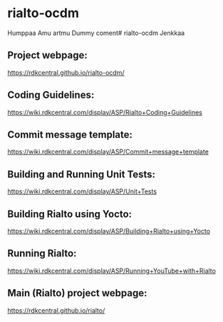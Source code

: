 # rialto-ocdm
Humppaa Amu
artmu Dummy coment# rialto-ocdm
Jenkkaa

## Project webpage:
https://rdkcentral.github.io/rialto-ocdm/

## Coding Guidelines:
https://wiki.rdkcentral.com/display/ASP/Rialto+Coding+Guidelines

## Commit message template:
https://wiki.rdkcentral.com/display/ASP/Commit+message+template

## Building and Running Unit Tests:
https://wiki.rdkcentral.com/display/ASP/Unit+Tests

## Building Rialto using Yocto:
https://wiki.rdkcentral.com/display/ASP/Building+Rialto+using+Yocto

## Running Rialto:
https://wiki.rdkcentral.com/display/ASP/Running+YouTube+with+Rialto

## Main (Rialto) project webpage:
https://rdkcentral.github.io/rialto/
